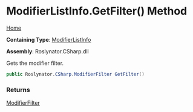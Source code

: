 # ModifierListInfo\.GetFilter\(\) Method

[Home](../../../../../README.md)

**Containing Type**: [ModifierListInfo](../README.md)

**Assembly**: Roslynator\.CSharp\.dll

  
Gets the modifier filter\.

```csharp
public Roslynator.CSharp.ModifierFilter GetFilter()
```

### Returns

[ModifierFilter](../../../ModifierFilter/README.md)


